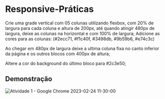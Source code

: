 
# Responsive-Práticas

Crie uma grade vertical com 05 colunas utilizando flexbox, com 20% de largura para cada coluna e altura de 200px, até quando atingir 480px de largura, deixe as colunas na horizontal e com 100% de largura; Adicione as cores para as colunas: (#2ecc71, #f1c40f, #3498db, #9b59b6, #e74c3c)


Ao chegar em 480px de largura deixe a ultima coluna fixa no canto inferior da página e os outros blocos com 400px de altura;

Altere a cor do background do último bloco para #2c3e50;

## Demonstração

![Atividade 1 - Google Chrome 2023-02-24 11-30-00](https://user-images.githubusercontent.com/85042179/221204429-0fcc660d-7bcb-4661-a921-c918ae8aa815.gif)

